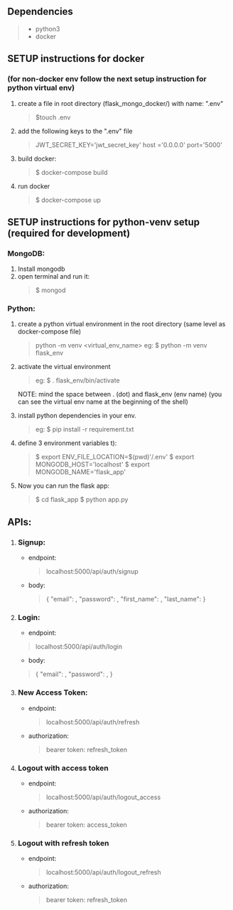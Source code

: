 ## Dependencies
> * python3
> * docker

## SETUP instructions for docker
### (for non-docker env follow the next setup instruction for python virtual env)
1. create a file in root directory (flask_mongo_docker/) with name: ".env"
    >$touch .env
2. add the following keys to the ".env" file
	>JWT_SECRET_KEY='jwt_secret_key'
	host ='0.0.0.0'
    port='5000'
3. build docker:
	> $ docker-compose build
4. run docker
	> $ docker-compose up

## SETUP instructions for python-venv setup (required for development)
### MongoDB:
1. Install mongodb
2. open terminal and run it:
	> $ mongod

### Python:
1. create a python virtual environment in the root directory (same level as docker-compose file)
	>python -m venv <virtual_env_name>
	eg: $ python -m venv  flask_env

2. activate the virtual environment
	>eg:	$ . flask_env/bin/activate
	
	NOTE: mind the space between  . (dot) and flask_env (env name)
	(you can see the virtual env name at the beginning of the shell)

3. install python dependencies in your env.
	> eg: $ pip install -r requirement.txt

4. define 3 environment variables t):
    > $ export ENV_FILE_LOCATION=$(pwd)'/.env'
    $ export MONGODB_HOST='localhost'
    $ export MONGODB_NAME='flask_app'

5. Now you can run the flask app:
	> $ cd flask_app
	$ python app.py


## APIs:
1. ### Signup:
	* endpoint:
		>	localhost:5000/api/auth/signup
	
	* 	body: 
		> {
			"email": <email>,
			"password": <password>,
			"first_name": <first name>,
			"last_name": <last name>
		}

2. ### Login:
	* endpoint: 
	> localhost:5000/api/auth/login 
	
	* body:
	>	{
			"email": <email>,
			"password": <password>,
			}

3. ### New Access Token:
	* endpoint:
		> localhost:5000/api/auth/refresh
	
	* authorization:
		>bearer token: refresh_token

4. ### Logout with access token
	* endpoint: 
		> localhost:5000/api/auth/logout_access
	
	* authorization:
		> bearer token: access_token

5. ### Logout with refresh token
	* endpoint:
		> localhost:5000/api/auth/logout_refresh
	
	* authorization:
		> bearer token: refresh_token
